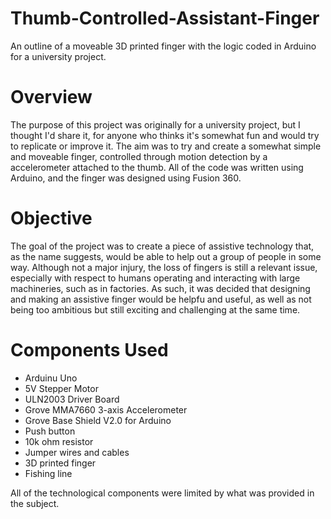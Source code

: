 # Thumb-Controlled-Assistant-Finger
An outline of a moveable 3D printed finger with the logic coded in Arduino for a university project. 

# Overview
The purpose of this project was originally for a university project, but I thought I'd share it, for anyone who thinks it's somewhat fun and would try to replicate or improve it. The aim was to try and create a somewhat simple and moveable finger, controlled through motion detection by a accelerometer attached to the thumb. All of the code was written using Arduino, and the finger was designed using Fusion 360. 

# Objective
The goal of the project was to create a piece of assistive technology that, as the name suggests, would be able to help out a group of people in some way. Although not a major injury, the loss of fingers is still a relevant issue, especially with respect to humans operating and interacting with large machineries, such as in factories. As such, it was decided that designing and making an assistive finger would be helpfu and useful, as well as not being too ambitious but still exciting and challenging at the same time.

# Components Used
* Arduinu Uno
* 5V Stepper Motor
* ULN2003 Driver Board
* Grove MMA7660 3-axis Accelerometer
* Grove Base Shield V2.0 for Arduino
* Push button
* 10k ohm resistor
* Jumper wires and cables
* 3D printed finger
* Fishing line

All of the technological components were limited by what was provided in the subject.
